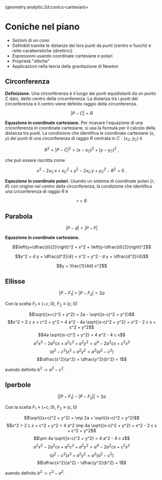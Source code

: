 (geometry:analytic:2d:conics-cartesian)=
# Coniche nel piano
- Sezioni di un cono
- Definibili tramite le distanze dei loro punti da punti (centro o fuochi) e rette caratteristiche (direttrici)
- Espressioni usando coordinate cartesiane e polari
- Proprietà "ottiche"
- Applicazioni nella teoria della gravitazione di Newton 

## Circonferenza

 **Definizione.** Una circonferenza è il luogo dei punti equidistanti da un punto $C$ dato, detto centro della criconferenza. La distanza tra i punti del circonferenza e il centro viene definito raggio della circonferenza.

$$|P - C| = R$$

**Equazione in coordinate cartesiane.** Per ricavare l'equazione di una criconferenza in coordinate cartesiane, si usa la formula per il calcolo della distanza tra punti. La condizione che identifica le coordinate cartesiane $(x,y)$ dei punti di una circonferenza di raggio $R$ centrata in $C:(x_C, y_C)$ è

$$R^2 = |P-C|^2 = (x-x_C)^2 + (y-y_C)^2 \ ,$$

che può essere riscritta come

$$x^2 - 2 x_C \, x + x_C^2 + y^2 - 2 x_C \, y + y_C^2 - R^2 = 0 \ .$$

**Eqauzione in coordinate polari.** Usando un sistema di coordinate polari $\{r, \theta\}$ con origine nel centro della circonferenza, la condizione che identifica una criconferenza di raggio $R$ è

$$r = R$$

## Parabola

$$|P - d| = |P - F|$$

**Equazione in coordinate cartesiane.**

$$\left(y+\dfrac{d}{2}\right)^2 = x^2 + \left(y-\dfrac{d}{2}\right)^2$$

$$y^2 + d y + \dfrac{d^2}{4} = x^2 + y^2 - d y + \dfrac{d^2}{4}$$

$$y = \frac{1}{4d} x^2$$

## Ellisse

$$|P - F_1| + |P - F_2| = 2a$$

Con la scelta $F_1 \equiv (-c,0)$, $F_2 \equiv (c,0)$

$$\sqrt{(x+c)^2 + y^2} = 2a - \sqrt{(x-c)^2 + y^2}$$
$$x^2 + 2 c x + c^2 + y^2 = 4 a^2 - 4a \sqrt{(x-c)^2 + y^2} + x^2 - 2 c x + c^2 + y^2$$
$$4a \sqrt{(x-c)^2 + y^2} = 4 a^2 - 4 c x$$
$$a^2 x^2-2 a^2 c x + a^2 c^2 + a^2 y^2 = a^4 - 2 a^2 c x + c^2 x^2$$
$$(a^2 - c^2)x^2 + a^2 y^2 = a^2 ( a^2 - c^2 )$$
$$\dfrac{x^2}{a^2} + \dfrac{y^2}{b^2} = 1$$

avendo definito $b^2 := a^2 - c^2$.


## Iperbole

$$\big| |P - F_1| - |P - F_2| \big| = 2a$$

Con la scelta $F_1 \equiv (-c,0)$, $F_2 \equiv (c,0)$

$$\sqrt{(x+c)^2 + y^2} = \mp 2a + \sqrt{(x-c)^2 + y^2}$$
$$x^2 + 2 c x + c^2 + y^2 = 4 a^2 \mp 4a \sqrt{(x-c)^2 + y^2} + x^2 - 2 c x + c^2 + y^2$$
$$\pm 4a \sqrt{(x-c)^2 + y^2} = 4 a^2 - 4 c x$$
$$a^2 x^2-2 a^2 c x + a^2 c^2 + a^2 y^2 = a^4 - 2 a^2 c x + c^2 x^2$$
$$(a^2 - c^2)x^2 + a^2 y^2 = a^2 ( a^2 - c^2 )$$
$$\dfrac{x^2}{a^2} - \dfrac{y^2}{b^2} = 1$$

avendo definito $b^2 := c^2 - a^2$.

